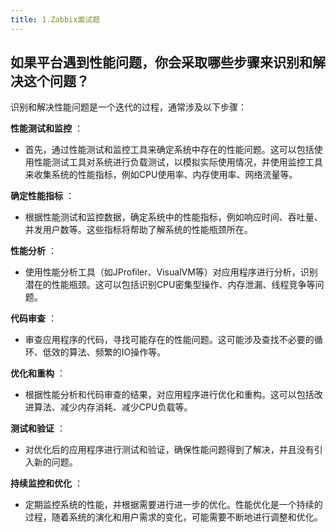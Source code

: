 ```yaml
---
title: 1.Zabbix面试题
---
```

## 如果平台遇到性能问题，你会采取哪些步骤来识别和解决这个问题？

识别和解决性能问题是一个迭代的过程，通常涉及以下步骤：

**性能测试和监控** ：

* 首先，通过性能测试和监控工具来确定系统中存在的性能问题。这可以包括使用性能测试工具对系统进行负载测试，以模拟实际使用情况，并使用监控工具来收集系统的性能指标，例如CPU使用率、内存使用率、网络流量等。

**确定性能指标** ：

* 根据性能测试和监控数据，确定系统中的性能指标，例如响应时间、吞吐量、并发用户数等。这些指标将帮助了解系统的性能瓶颈所在。

**性能分析** ：

* 使用性能分析工具（如JProfiler、VisualVM等）对应用程序进行分析，识别潜在的性能瓶颈。这可以包括识别CPU密集型操作、内存泄漏、线程竞争等问题。

**代码审查** ：

* 审查应用程序的代码，寻找可能存在的性能问题。这可能涉及查找不必要的循环、低效的算法、频繁的IO操作等。

**优化和重构** ：

* 根据性能分析和代码审查的结果，对应用程序进行优化和重构。这可以包括改进算法、减少内存消耗、减少CPU负载等。

**测试和验证** ：

* 对优化后的应用程序进行测试和验证，确保性能问题得到了解决，并且没有引入新的问题。

**持续监控和优化** ：

* 定期监控系统的性能，并根据需要进行进一步的优化。性能优化是一个持续的过程，随着系统的演化和用户需求的变化，可能需要不断地进行调整和优化。
